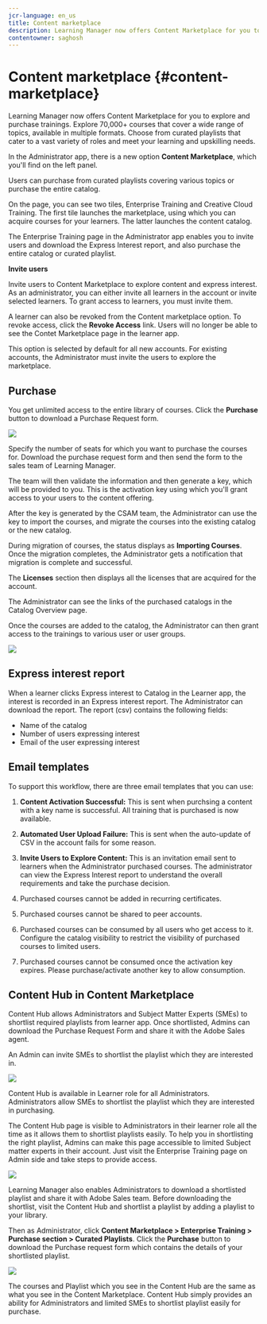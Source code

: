 ```yaml
---
jcr-language: en_us
title: Content marketplace
description: Learning Manager now offers Content Marketplace for you to explore and purchase trainings. Explore 70,000+ courses that cover a wide range of topics, available in multiple formats. Choose from curated playlists that cater to a vast variety of roles and meet your learning and upskilling needs.
contentowner: saghosh
---
```



# Content marketplace {#content-marketplace}

Learning Manager now offers Content Marketplace for you to explore and purchase trainings. Explore 70,000+ courses that cover a wide range of topics, available in multiple formats. Choose from curated playlists that cater to a vast variety of roles and meet your learning and upskilling needs.

In the Administrator app, there is a new option **Content Marketplace**, which you'll find on the left panel.

Users can purchase from curated playlists covering various topics or purchase the entire catalog. 

On the page, you can see two tiles, Enterprise Training and Creative Cloud Training. The first tile launches the marketplace, using which you can acquire courses for your learners. The latter launches the content catalog.

The Enterprise Training page in the Administrator app enables you to invite users and download the Express Interest report, and also purchase the entire catalog or curated playlist.

**Invite users**

Invite users to Content Marketplace to explore content and express interest. As an administrator, you can either invite all learners in the account or invite selected learners. To grant access to learners, you must invite them.

A learner can also be revoked from the Content marketplace option. To revoke access, click the **Revoke Access** link.  Users will no longer be able to see the Contet Marketplace page in the learner app. 

This option is selected by default for all new accounts. For existing accounts, the Administrator must invite the users to explore the marketplace.

## Purchase

You get unlimited access to the entire library of courses. Click the **Purchase** button to download a Purchase Request form.

![](assets/purchase-request.png)

Specify the number of seats for which you want to purchase the courses for. Download the purchase request form and then send the form to the sales team of Learning Manager.

The team will then validate the information and then generate a key, which will be provided to you. This is the activation key using which you'll grant access to your users to the content offering.

After the key is generated by the CSAM team, the Administrator can use the key to import the courses, and migrate the courses into the existing catalog or the new catalog.

During migration of courses, the status displays as **Importing Courses**. Once the migration completes, the Administrator gets a notification that migration is complete and successful.

The **Licenses** section then displays all the licenses that are acquired for the account.

The Administrator can see the links of the purchased catalogs in the Catalog Overview page.

Once the courses are added to the catalog, the Administrator can then grant access to the trainings to various user or user groups.

![](assets/licenses.png) 

## Express interest report

When a learner clicks Express interest to Catalog in the Learner app, the interest is recorded in an Express interest report. The Administrator can download the report. The report (csv) contains the following fields:

* Name of the catalog
* Number of users expressing interest
* Email of the user expressing interest

## Email templates

To support this workflow, there are three email templates that you can use:

1. **Content Activation Successful:** This is sent when purchsing a content with a key name is successful. All training that is purchased is now available.
1. **Automated User Upload Failure:** This is sent when the auto-update of CSV in the account fails for some reason.
1. **Invite Users to Explore Content:** This is an invitation email sent to learners when the Administrator purchased courses. The administrator can view the Express Interest report to understand the overall requirements and take the purchase decision.

1. Purchased courses cannot be added in recurring certificates.
1. Purchased courses cannot be shared to peer accounts.
1. Purchased courses can be consumed by all users who get access to it. Configure the catalog visibility to restrict the visibility of purchased courses to limited users.
1. Purchased courses cannot be consumed once the activation key expires. Please purchase/activate another key to allow consumption.

## Content Hub in Content Marketplace

Content Hub allows Administrators and Subject Matter Experts (SMEs) to shortlist required playlists from learner app. Once shortlisted, Admins can download the Purchase Request Form and share it with the Adobe Sales agent.

An Admin can invite SMEs to shortlist the playlist which they are interested in. 

![](assets/content-hub.png)

Content Hub is available in Learner role for all Administrators. Administrators allow SMEs to shortlist the playlist which they are interested in purchasing.

The Content Hub page is visible to Administrators in their learner role all the time as it allows them to shortlist playlists easily. To help you in shortlisting the right playlist, Admins can make this page accessible to limited Subject matter experts in their account. Just visit the Enterprise Training page on Admin side and take steps to provide access.  

![](assets/content-hub-resources.png)

Learning Manager also enables Administrators to download a shortlisted playlist and share it with Adobe Sales team. Before downloading the shortlist, visit the Content Hub and shortlist a playlist by adding a playlist to your library. 

Then as Administrator, click **Content Marketplace > Enterprise Training > Purchase section > Curated Playlists**. Click the **Purchase** button to download the Purchase request form which contains the details of your shortlisted playlist.

![](assets/download-purchase-request.png)

The courses and Playlist which you see in the Content Hub are the same as what you see in the Content Marketplace. Content Hub simply provides an ability for Administrators and limited SMEs to shortlist playlist easily for purchase.    

